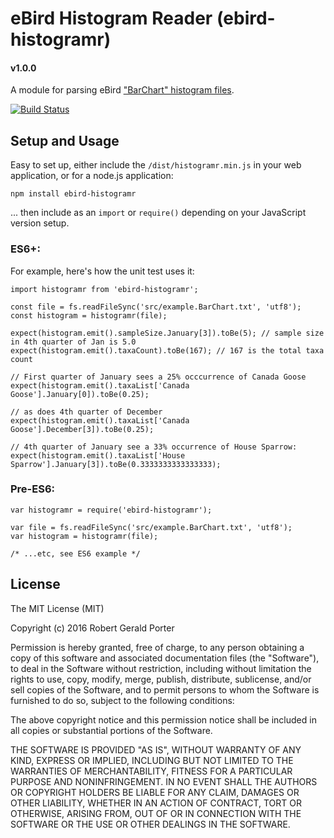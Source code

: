 # eBird Histogram Reader (ebird-histogramr)
#### v1.0.0

A module for parsing eBird ["BarChart" histogram files](http://help.ebird.org/customer/portal/articles/1010553-understanding-the-ebird-bar-charts).

[![Build Status](https://travis-ci.org/rgeraldporter/ebird-histogramr.svg?branch=master)](https://travis-ci.org/rgeraldporter/ebird-histogramr)

## Setup and Usage

Easy to set up, either include the `/dist/histogramr.min.js` in your web application, or for a node.js application:

```
npm install ebird-histogramr
```

... then include as an `import` or `require()` depending on your JavaScript version setup.

### ES6+:

For example, here's how the unit test uses it:

```
import histogramr from 'ebird-histogramr';

const file = fs.readFileSync('src/example.BarChart.txt', 'utf8');
const histogram = histogramr(file);

expect(histogram.emit().sampleSize.January[3]).toBe(5); // sample size in 4th quarter of Jan is 5.0
expect(histogram.emit().taxaCount).toBe(167); // 167 is the total taxa count 

// First quarter of January sees a 25% occcurrence of Canada Goose
expect(histogram.emit().taxaList['Canada Goose'].January[0]).toBe(0.25);

// as does 4th quarter of December
expect(histogram.emit().taxaList['Canada Goose'].December[3]).toBe(0.25);

// 4th quarter of January see a 33% occurrence of House Sparrow:
expect(histogram.emit().taxaList['House Sparrow'].January[3]).toBe(0.3333333333333333);
```

### Pre-ES6:

```
var histogramr = require('ebird-histogramr');

var file = fs.readFileSync('src/example.BarChart.txt', 'utf8');
var histogram = histogramr(file);

/* ...etc, see ES6 example */
```

## License

The MIT License (MIT)

Copyright (c) 2016 Robert Gerald Porter

Permission is hereby granted, free of charge, to any person obtaining a copy
of this software and associated documentation files (the "Software"), to deal
in the Software without restriction, including without limitation the rights
to use, copy, modify, merge, publish, distribute, sublicense, and/or sell
copies of the Software, and to permit persons to whom the Software is
furnished to do so, subject to the following conditions:

The above copyright notice and this permission notice shall be included in
all copies or substantial portions of the Software.

THE SOFTWARE IS PROVIDED "AS IS", WITHOUT WARRANTY OF ANY KIND, EXPRESS OR
IMPLIED, INCLUDING BUT NOT LIMITED TO THE WARRANTIES OF MERCHANTABILITY,
FITNESS FOR A PARTICULAR PURPOSE AND NONINFRINGEMENT. IN NO EVENT SHALL THE
AUTHORS OR COPYRIGHT HOLDERS BE LIABLE FOR ANY CLAIM, DAMAGES OR OTHER
LIABILITY, WHETHER IN AN ACTION OF CONTRACT, TORT OR OTHERWISE, ARISING FROM,
OUT OF OR IN CONNECTION WITH THE SOFTWARE OR THE USE OR OTHER DEALINGS IN
THE SOFTWARE.
